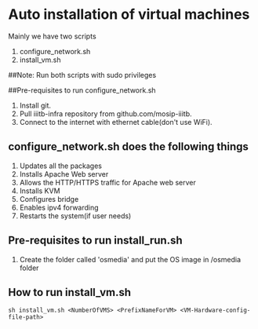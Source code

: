 # Auto installation of virtual machines

Mainly we have two scripts

1. configure_network.sh
2. install_vm.sh

##Note: Run both scripts with sudo privileges

##Pre-requisites to run configure_network.sh

1. Install git.
2. Pull iiitb-infra repository from github.com/mosip-iiitb.
3. Connect to the internet with ethernet cable(don't use WiFi).


## configure_network.sh does the following things

1. Updates all the packages
2. Installs Apache Web server
3. Allows the HTTP/HTTPS traffic for Apache web server
4. Installs KVM
5. Configures bridge
6. Enables ipv4 forwarding
7. Restarts the system(if user needs)

## Pre-requisites to run install_run.sh

1. Create the folder called 'osmedia' and put the OS image in /osmedia folder

## How to run install_vm.sh

```
sh install_vm.sh <NumberOfVMS> <PrefixNameForVM> <VM-Hardware-config-file-path>

```
